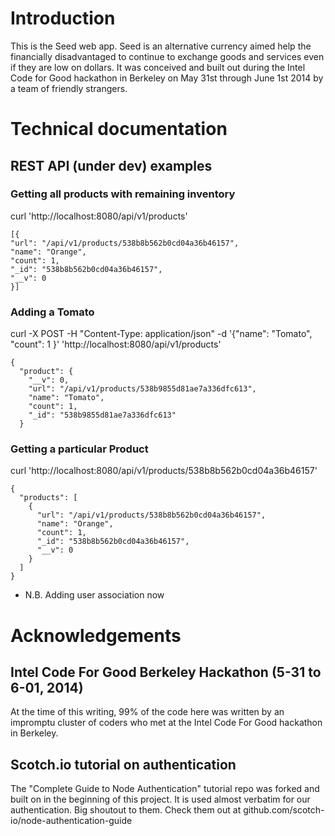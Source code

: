 # Introduction
This is the Seed web app. Seed is an alternative currency aimed help the financially disadvantaged to continue to exchange goods and services even if they are low on dollars. 
It was conceived and built out during the Intel Code for Good hackathon in Berkeley on May 31st through June 1st 2014 by a team of friendly strangers. 

# Technical documentation
## REST API (under dev) examples

### Getting all products with remaining inventory
curl 'http://localhost:8080/api/v1/products'
```
[{
"url": "/api/v1/products/538b8b562b0cd04a36b46157",
"name": "Orange",
"count": 1,
"_id": "538b8b562b0cd04a36b46157",
"__v": 0
}]
```
### Adding a Tomato
curl -X POST -H "Content-Type: application/json" -d '{"name": "Tomato", "count": 1 }' 'http://localhost:8080/api/v1/products'
```
{
  "product": {
    "__v": 0,
    "url": "/api/v1/products/538b9855d81ae7a336dfc613",
    "name": "Tomato",
    "count": 1,
    "_id": "538b9855d81ae7a336dfc613"
  }
```
### Getting a particular Product

curl 'http://localhost:8080/api/v1/products/538b8b562b0cd04a36b46157'
```
{
  "products": [
    {
      "url": "/api/v1/products/538b8b562b0cd04a36b46157",
      "name": "Orange",
      "count": 1,
      "_id": "538b8b562b0cd04a36b46157",
      "__v": 0
    }
  ]
}
```
- N.B. Adding user association now

# Acknowledgements
## Intel Code For Good Berkeley Hackathon (5-31 to 6-01, 2014)
At the time of this writing, 99% of the code here was written by an impromptu cluster of coders who met at the Intel Code For Good hackathon in Berkeley. 
## Scotch.io tutorial on authentication
The "Complete Guide to Node Authentication" tutorial repo was forked and built on in the beginning of this project. It is used almost verbatim for our authentication. 
Big shoutout to them. Check them out at github.com/scotch-io/node-authentication-guide
